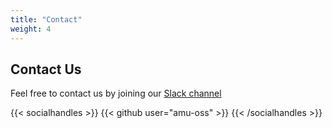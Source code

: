 ```yaml
---
title: "Contact"
weight: 4
---
```


## Contact Us

Feel free to contact us by joining our [Slack channel]("https://slack-invite-automated.herokuapp.com")

{{< socialhandles >}}
{{< github user="amu-oss" >}}
{{< /socialhandles >}}
